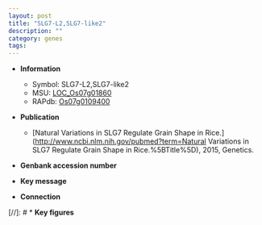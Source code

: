 ```yaml
---
layout: post
title: "SLG7-L2,SLG7-like2"
description: ""
category: genes
tags: 
---
```


* **Information**  
    + Symbol: SLG7-L2,SLG7-like2  
    + MSU: [LOC_Os07g01860](http://rice.uga.edu/cgi-bin/ORF_infopage.cgi?orf=LOC_Os07g01860)  
    + RAPdb: [Os07g0109400](http://rapdb.dna.affrc.go.jp/viewer/gbrowse_details/irgsp1?name=Os07g0109400)  

* **Publication**  
    + [Natural Variations in SLG7 Regulate Grain Shape in Rice.](http://www.ncbi.nlm.nih.gov/pubmed?term=Natural Variations in SLG7 Regulate Grain Shape in Rice.%5BTitle%5D), 2015, Genetics.

* **Genbank accession number**  

* **Key message**  

* **Connection**  

[//]: # * **Key figures**  


